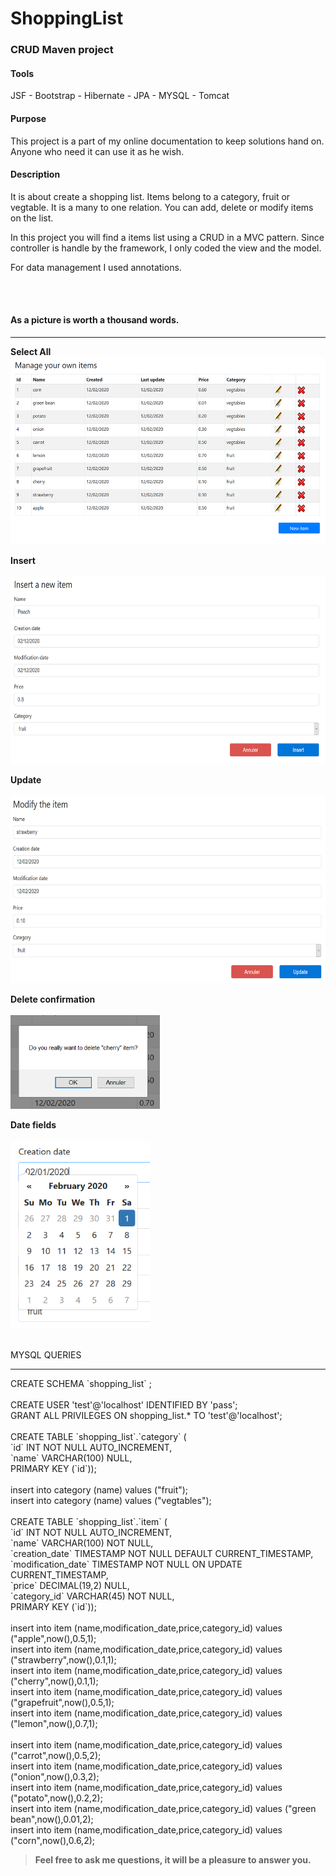 # ShoppingList
<h3>CRUD Maven project</h3>
 <h4>Tools</h4>
<p>JSF - Bootstrap - Hibernate - JPA - MYSQL - Tomcat<p/>

 <h4>Purpose </h4>
 <p>
 This project is a part of my online documentation to keep solutions hand on. Anyone who need it can use it as he wish.
<p/>
<h4>Description</h4>
<p> It is about create a shopping list. Items belong to a category, fruit or vegtable. It is a many to one relation. You can add, delete or modify items on the list.</p>
<p>
In this project you will find a items list using a CRUD in a MVC pattern. Since controller is handle by the framework, I only coded the view and the model.<p/>
 <p>
 For data management I used annotations.
<p/>

<br /><br />
<h4>As  a picture is worth a thousand words.</h4>
<hr>

<b>Select All</b><br />
<img src="images/ShoppingList-select%20all.png" height="300px;" target="_blank">


<b>Insert</b><br /><br />
<img src="images/ShoppingList-insert.png" height="300px;" target="_blank">


<b>Update</b><br /><br />
<img src="images/ShoppingList-update.png" height="300px;" target="_blank">


<b>Delete confirmation</b><br /><br />
<img src="images/ShoppingList-delete-confirme.png" height="150px;" target="_blank">


<b>Date fields</b><br /><br />
<img src="images/ShoppingList-datepicker.png" height="300px;" target="_blank">
<br /><br />


MYSQL QUERIES
<hr>
CREATE SCHEMA `shopping_list` ;
<br /><br />
CREATE USER 'test'@'localhost' IDENTIFIED BY 'pass';<br />
GRANT ALL PRIVILEGES ON shopping_list.* TO 'test'@'localhost';<br />
<br />
CREATE TABLE `shopping_list`.`category` (<br />
  `id` INT NOT NULL AUTO_INCREMENT,<br />
  `name` VARCHAR(100) NULL,<br />
  PRIMARY KEY (`id`));<br />
  <br />
insert into category (name) values ("fruit");<br />
insert into category (name) values ("vegtables");<br />
<br />
CREATE TABLE `shopping_list`.`item` (<br />
  `id` INT NOT NULL AUTO_INCREMENT,<br />
  `name` VARCHAR(100) NOT NULL,<br />
  `creation_date` TIMESTAMP NOT NULL DEFAULT CURRENT_TIMESTAMP,<br />
  `modification_date` TIMESTAMP NOT NULL ON UPDATE CURRENT_TIMESTAMP,<br />
  `price` DECIMAL(19,2) NULL,<br />
  `category_id` VARCHAR(45) NOT NULL,<br />
  PRIMARY KEY (`id`));<br />
  <br />
insert into item (name,modification_date,price,category_id) values ("apple",now(),0.5,1);<br />
insert into item (name,modification_date,price,category_id) values ("strawberry",now(),0.1,1);<br />
insert into item (name,modification_date,price,category_id) values ("cherry",now(),0.1,1);<br />
insert into item (name,modification_date,price,category_id) values ("grapefruit",now(),0.5,1);<br />
insert into item (name,modification_date,price,category_id) values ("lemon",now(),0.7,1);<br />
<br />
insert into item (name,modification_date,price,category_id) values ("carrot",now(),0.5,2);<br />
insert into item (name,modification_date,price,category_id) values ("onion",now(),0.3,2);<br />
insert into item (name,modification_date,price,category_id) values ("potato",now(),0.2,2);<br />
insert into item (name,modification_date,price,category_id) values ("green bean",now(),0.01,2);<br />
insert into item (name,modification_date,price,category_id) values ("corn",now(),0.6,2);<br />

> <p><b>Feel free to ask me questions, it will be a pleasure to answer you.</b></p>
